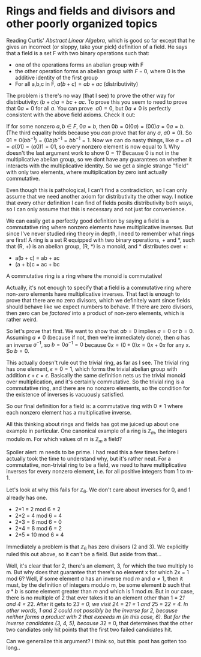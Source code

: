 # Rings and fields and divisors and other poorly organized topics

Reading Curtis' *Abstract Linear Algebra*, which is good so far except that he gives an incorrect (or sloppy, take your pick) definition of a field. He says that a field is a set F with two binary operations such that:

  - one of the operations forms an abelian group with F
  - the other operation forms an abelian group with $F - {0}$, where $0$ is the additive identity of the first group
  - For all a,b,c in F, $a(b + c) = ab + ac$ (distributivity)

The problem is there's no way (that I see) to prove the other way for distributivity: $(b + c)a = bc + ac$. To prove this you seem to need to prove that $0a = 0$ for all $a$. You can prove  $a0 = 0$, but $0a \neq 0$ is perfectly consistent with the above field axioms. Check it out:

If for some nonzero $a, b \in F$, $0a = b$, then $0b = 0(0a) = (00)a = 0a = b$. (The third equality holds because you *can* prove that for any $a$, $a0 = 0$). So $01 = 0(bb^{-1}) = (0b)b^{-1} = bb^{-1} = 1$. Now we can do nasty things, like $a = a1 = a(01) = (a0)1 = 01$, so every nonzero element is now equal to 1. Why doesn't the last argument work to show $0 = 1$? Because 0 is not in the multiplicative abelian group, so we dont have any guarantees on whether it interacts with the multiplicative identity. So we get a single strange "field" with only two elements, where multiplication by zero isnt actually commutative.

Even though this is pathological, I can't find a contradiction, so I can only assume that we need another axiom for distributivity the other way. I notice that every other definition I can find of fields posits distributivity both ways, so I can only assume that this is necessary and not just for convenience.

We can easily get a perfectly good definition by saying a field is a commutative ring where nonzero elements have multiplicative inverses.
But since I've never studied ring theory in depth, I need to remember what rings are first! A ring is a set R equipped with two binary operations, + and \*, such that (R, +) is an abelian group, (R, \*) is a monoid, and * distributes over +:

  - a(b + c) = ab + ac
  - (a + b)c = ac + bc

A commutative ring is a ring where the monoid is commutative!

Actually, it's not enough to specify that a field is a commutative ring where non-zero elements have multiplicative inverses. That fact is enough to prove that there are no zero divisors, which we definitely want since fields should behave like we expect numbers to behave. If there are zero divisors, then zero can be *factored* into a product of non-zero elements, which is rather weird.

So let's prove that first. We want to show that $ab=0$ implies $a = 0$ or $b = 0$. Assuming $a \neq 0$ (because if not, then we're immediately done), then $a$ has an inverse $a^{-1}$, so $b = 0 a^{-1} = 0$ because $0x = (0 + 0)x = 0x + 0x$ for any x. So $b = 0$.

This actually doesn't rule out the trivial ring, as far as I see. The trivial ring has one element, $\epsilon = 0 = 1$, which forms the trivial abelian group with addition $\epsilon + \epsilon = \epsilon$. Basically the same definition nets us the trivial monoid over multiplication, and it's certainly commutative. So the trivial ring is a commutative ring, and there are no nonzero elements, so the condition for the existence of inverses is vacuously satisfied.

So our final definition for a field is: a commutative ring with $0 \neq 1$ where each nonzero element has a multiplicative inverse.

All this thinking about rings and fields has got me juiced up about one example in particular. One canonical example of a ring is $\mathbb{Z}_m$, the integers modulo m. For which values of m is $\mathbb{Z}_m$ a field?

Spoiler alert: m needs to be prime. I had read this a few times before I actually took the time to understand why, but it's rather neat. For a commutative, non-trivial ring to be a field, we need to have multiplicative inverses for every nonzero element, i.e. for all positive integers from 1 to m-1.

Let's look at why this fails for $\mathbb{Z}_6$. We don't care about inverses for 0, and 1 already has one.

  - 2*1 = 2 mod 6 = 2
  - 2*2 = 4 mod 6 = 4
  - 2*3 = 6 mod 6 = 0
  - 2*4 = 8 mod 6 = 2
  - 2*5 = 10 mod 6 = 4

Immediately a problem is that $\mathbb{Z}_6$ has zero divisors (2 and 3). We explicitly ruled this out above, so it can't be a field. But aside from that...

Well, it's clear that for 2, there's an element, 3, for which the two multiply to m. But why does that guarantee that there's no element x for which 2x = 1 mod 6? Well, if some element $a$ has an inverse mod $m$ and $a \neq 1$, then it must, by the definition of integers modulo m, be some element $b$ such that $a*b$ is some element greater than $m$ and which is 1 mod $m$. But in our case, there is no multiple of 2 that ever takes it to an element other than 1 = 2*1 and 4 = 2*2. After it gets to 2*3 = 0, we visit 2*4 = 2*1 = 1 and 2*5 = 2*2 = 4. In other words, 1 and 2 could not possibly be the inverse for 2, because neither forms a product with 2 that exceeds $m$ (in this case, 6). But for the inverse candidates (3, 4, 5), because 3*2 = 0, that determines that the other two candiates only hit points that the first two failed candidates hit.

Can we generalize this argument? I think so, but this  post has gotten too long..
